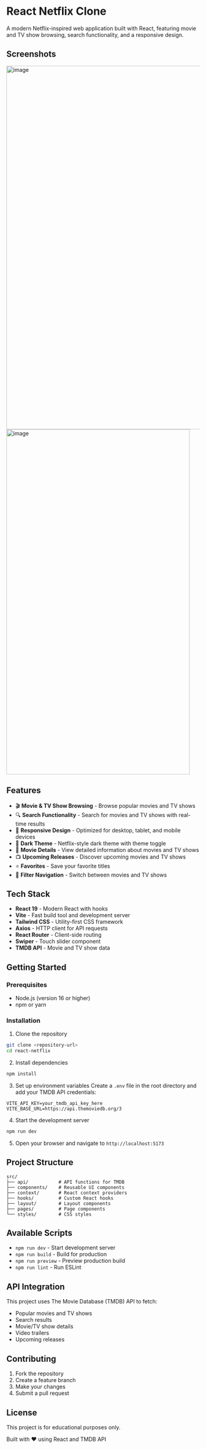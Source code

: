 # React Netflix Clone

A modern Netflix-inspired web application built with React, featuring movie and TV show browsing, search functionality, and a responsive design.

## Screenshots

<img width="1887" height="947" alt="image" src="https://github.com/user-attachments/assets/404159a7-4741-4f8b-a954-e123a4e95f8f" /> <img width="478" height="899" alt="image" src="https://github.com/user-attachments/assets/8ff931fb-3fcd-4b56-acf8-7ee63c8cfec7" />

## Features

- 🎬 **Movie & TV Show Browsing** - Browse popular movies and TV shows
- 🔍 **Search Functionality** - Search for movies and TV shows with real-time results
- 📱 **Responsive Design** - Optimized for desktop, tablet, and mobile devices
- 🌙 **Dark Theme** - Netflix-style dark theme with theme toggle
- 🎥 **Movie Details** - View detailed information about movies and TV shows
- 📺 **Upcoming Releases** - Discover upcoming movies and TV shows
- ⭐ **Favorites** - Save your favorite titles
- 🎯 **Filter Navigation** - Switch between movies and TV shows

## Tech Stack

- **React 19** - Modern React with hooks
- **Vite** - Fast build tool and development server
- **Tailwind CSS** - Utility-first CSS framework
- **Axios** - HTTP client for API requests
- **React Router** - Client-side routing
- **Swiper** - Touch slider component
- **TMDB API** - Movie and TV show data

## Getting Started

### Prerequisites

- Node.js (version 16 or higher)
- npm or yarn

### Installation

1. Clone the repository

```bash
git clone <repository-url>
cd react-netflix
```

2. Install dependencies

```bash
npm install
```

3. Set up environment variables
Create a `.env` file in the root directory and add your TMDB API credentials:

```env
VITE_API_KEY=your_tmdb_api_key_here
VITE_BASE_URL=https://api.themoviedb.org/3
```

4. Start the development server

```bash
npm run dev
```

5. Open your browser and navigate to `http://localhost:5173`

## Project Structure

```
src/
├── api/           # API functions for TMDB
├── components/    # Reusable UI components
├── context/       # React context providers
├── hooks/         # Custom React hooks
├── layout/        # Layout components
├── pages/         # Page components
└── styles/        # CSS styles
```

## Available Scripts

- `npm run dev` - Start development server
- `npm run build` - Build for production
- `npm run preview` - Preview production build
- `npm run lint` - Run ESLint

## API Integration

This project uses The Movie Database (TMDB) API to fetch:

- Popular movies and TV shows
- Search results
- Movie/TV show details
- Video trailers
- Upcoming releases

## Contributing

1. Fork the repository
2. Create a feature branch
3. Make your changes
4. Submit a pull request

## License

This project is for educational purposes only.

Built with ❤️ using React and TMDB API
